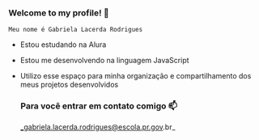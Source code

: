 ### Welcome to my profile! 🌸

`Meu nome é Gabriela Lacerda Rodrigues`

 - Estou estudando na Alura
 - Estou me desenvolvendo na linguagem JavaScript
 - Utilizo esse espaço para minha organização e compartilhamento dos meus projetos desenvolvidos

   ### Para você entrar em contato comigo 📫

   _gabriela.lacerda.rodrigues@escola.pr.gov.br_

   
   

